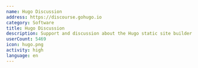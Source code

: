 ```yaml
---
name: Hugo Discussion
address: https://discourse.gohugo.io
category: Software
title: Hugo Discussion
description: Support and discussion about the Hugo static site builder.
userCount: 5469
icon: hugo.png
activity: high
language: en
---
```


